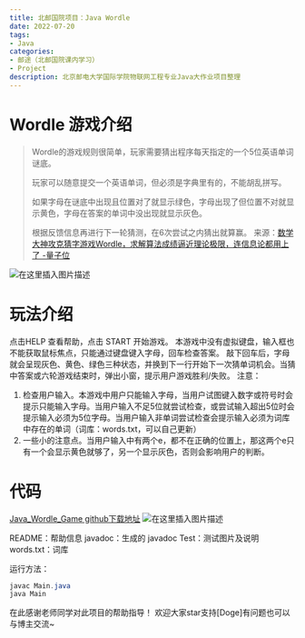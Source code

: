 ```yaml
---
title: 北邮国院项目：Java Wordle
date: 2022-07-20
tags: 
- Java
categories:
- 邮途（北邮国院课内学习）
- Project
description: 北京邮电大学国际学院物联网工程专业Java大作业项目整理
---
```



# Wordle 游戏介绍
> Wordle的游戏规则很简单，玩家需要猜出程序每天指定的一个5位英语单词谜底。
>
> 玩家可以随意提交一个英语单词，但必须是字典里有的，不能胡乱拼写。
>
> 如果字母在谜底中出现且位置对了就显示绿色，字母出现了但位置不对就显示黄色，字母在答案的单词中没出现就显示灰色。
>
> 根据反馈信息再进行下一轮猜测，在6次尝试之内猜出就算赢。
> 来源：[数学大神攻克猜字游戏Wordle，求解算法成绩逼近理论极限，连信息论都用上了 -量子位](https://mp.weixin.qq.com/s/iddHGL4IaibPq_A59efuyg)

![在这里插入图片描述](https://i-blog.csdnimg.cn/blog_migrate/b0d7914573006aedb8e26edd3f4c2a31.png)

# 玩法介绍
点击HELP 查看帮助，点击 START 开始游戏。
本游戏中没有虚拟键盘，输入框也不能获取鼠标焦点，只能通过键盘键入字母，回车检查答案。
敲下回车后，字母就会呈现灰色、黄色、绿色三种状态，并换到下一行开始下一次猜单词机会。当猜中答案或六轮游戏结束时，弹出小窗，提示用户游戏胜利/失败。
注意：
1. 检查用户输入。本游戏中用户只能输入字母，当用户试图键入数字或符号时会提示只能输入字母。当用户输入不足5位就尝试检查，或尝试输入超出5位时会提示输入必须为5位字母。当用户输入非单词尝试检查会提示输入必须为词库中存在的单词（词库：words.txt，可以自己更新）
2. 一些小的注意点。当用户输入中有两个e，都不在正确的位置上，那这两个e只有一个会显示黄色就够了，另一个显示灰色，否则会影响用户的判断。
# 代码
[Java_Wordle_Game github下载地址](https://github.com/Jingqing3948/Java_Wordle_Game)
![在这里插入图片描述](https://i-blog.csdnimg.cn/blog_migrate/41a2ad5623f9074db53001b89c6d06a6.png)

README：帮助信息
javadoc：生成的 javadoc 
Test：测试图片及说明
words.txt：词库

运行方法：
```java
javac Main.java
java Main
```
在此感谢老师同学对此项目的帮助指导！
欢迎大家star支持[Doge]有问题也可以与博主交流~
